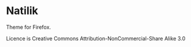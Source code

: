 # Natilik

Theme for Firefox.

Licence is Creative Commons Attribution-NonCommercial-Share Alike 3.0
